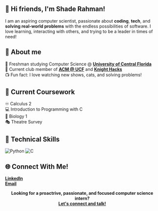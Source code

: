 ## :wave: Hi friends, I'm Shade Rahman! 
I am an aspiring computer scientist, passionate about **coding**, **tech**, and **solving real-world problems** with the endless possibilities of software. I love learning, interacting with others, and trying to be a leader in times of need!

## :rocket: About me
:school_satchel: Freshman studying Computer Science @ [**University of Central Florida**][university]<br>
:floppy_disk: Current club member of [**ACM @ UCF**][UCFACM] and [**Knight Hacks**][KnightHacks]<br>
:tv: Fun fact: I love watching new shows, cats, and solving problems!

## :seedling: Current Coursework
:infinity: Calculus 2<br>
:computer: Introduction to Programming with C<br>
:bug: Biology 1<br>
:performing_arts: Theatre Survey<br>

## :wrench: Technical Skills
![Python](https://img.shields.io/badge/python-3670A0?style=for-the-badge&logo=verilog&logoColor=ffdd54)
![C](https://img.shields.io/badge/c-%2300599C.svg?style=for-the-badge&logo=verilog&logoColor=white)

## :globe_with_meridians: Connect With Me!
[**LinkedIn**][LinkedIn]<br>
[**Email**](mailto:sh882423@ucf.edu)<br>

<p align="center">
    <b>Looking for a proactrive, passionate, and focused computer science intern?<br>
        <a href="https://www.linkedin.com/in/shaderahman">Let's connect and talk!</a>
    </b>
</p>

[university]: https://www.ucf.edu/
[UCFACM]: https://www.instagram.com/ucfacm/
[KnightHacks]: https://www.instagram.com/knighthacks/
[LinkedIn]: https://www.linkedin.com/in/shaderahman/